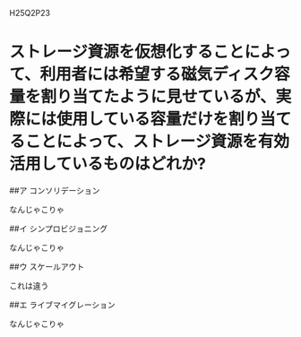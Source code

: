 H25Q2P23

# ストレージ資源を仮想化することによって、利用者には希望する磁気ディスク容量を割り当てたように見せているが、実際には使用している容量だけを割り当てることによって、ストレージ資源を有効活用しているものはどれか?

##ア コンソリデーション

なんじゃこりゃ

##イ シンプロビジョニング

なんじゃこりゃ

##ウ スケールアウト

これは違う

##エ ライブマイグレーション

なんじゃこりゃ

